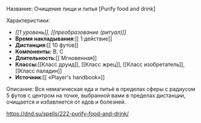 Название: Очищение пищи и питья \[Purify food and drink] 

Характеристики:
- *[[1 уровень]], [[преобразование (ритуал)]]*
- **Время накладывания:**[[ 1 действие]]
- **Дистанция:**[[ 10 футов]]
- **Компоненты:** В, С
- **Длительность:**[[ Мгновенная]]
- **Классы:**[[Класс  друид]], [[Класс жрец]], [[Класс изобретатель]], [[Класс паладин]]
- **Источник:**[[ «Player's handbook»]]

Описание:
Вся немагическая еда и питьё в пределах сферы с радиусом 5 футов с центром на точке, выбранной вами в пределах дистанции, очищается и избавляется от ядов и болезней.

https://dnd.su/spells/222-purify-food-and-drink/